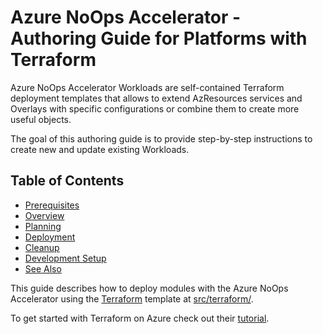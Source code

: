 # Azure NoOps Accelerator - Authoring Guide for Platforms with Terraform

Azure NoOps Accelerator Workloads are self-contained Terraform deployment templates that allows to extend AzResources services and Overlays with specific configurations or combine them to create more useful objects.

The goal of this authoring guide is to provide step-by-step instructions to create new and update existing Workloads.

## Table of Contents

- [Prerequisites](#prerequisites)
- [Overview](#overview)
- [Planning](#planning)
- [Deployment](#deployment)
- [Cleanup](#cleanup)
- [Development Setup](#development-setup)
- [See Also](#see-also)

This guide describes how to deploy modules with the Azure NoOps Accelerator using the [Terraform](https://www.terraform.io/) template at [src/terraform/](../src/terraform/).

To get started with Terraform on Azure check out their [tutorial](https://learn.hashicorp.com/collections/terraform/azure-get-started/).
